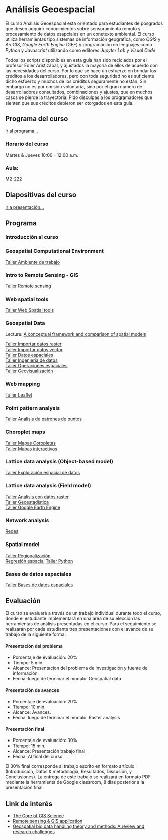 # Análisis Geoespacial

El curso Análisis Geoespacial está orientado para estudiantes de posgrados que desen adquirir conocimientos sobre sensoramiento remoto y procesamiento de datos esapciales en un conetexto ambiental. El curso utiliza herramientas tipo sistemas de información geográfica, como *QGIS* y *ArcGIS*, *Google Earth Engine* (GEE) y programación en lenguajes como *Python* y *Javascript* utilizando como editores *Jupyter Lab* y *Visual Code*. 

Todos los scripts disponibles en esta guía han sido reciclados por el profesor Edier Aristizábal, y ajustados la mayoría de ellos de acuerdo con las necesidades del curso. Por lo que se hace un esfuerzo en brindar los créditos a los desarrolladores, pero con toda seguridad no es suficiente dicho esfuerzo y muchos de los créditos seguramente no están. Sin embargo no es por omisión voluntaria, sino por el gran número de desarrolladores consultados, combinaciones y ajustes, que en muchos casos se pierde la trayectoria. Pido disculpas a los programadores que sienten que sus créditos debieron ser otorgados en esta guía.

## Programa del curso
[Ir al programa...](/Programa_AnalisisGeoespacial.pdf)

### Horario del curso
Martes & Jueves 10:00 - 12:00 a.m.

### Aula:
M2-222

## Diapositivas del curso
[Ir a presentación...](/html/AnalisisGeoespacial.html)

## Programa

### Introducción al curso

### Geospatial Computational Environment
[Taller Ambiente de trabajo](/Notebooks/ComputationalEnvironment.ipynb)  

### Intro to Remote Sensing - GIS
[Taller Remote sensing](/Guias/Guia_SIG.pdf) 

### Web spatial tools
[Taller Web Spatial tools](/Notebooks/WebMapping.ipynb) 

### Geospatial Data
Lecture: [A conceptual framework and comparison of spatial models](https://www.researchgate.net/publication/244954245_A_Conceptual_Framework_and_Comparison_of_Spatial_Data_Models)

[Taller Importar datos raster](/Notebooks/DownloadData_Raster.ipynb)  
[Taller Importar datos vector](/Notebooks/DownloadData_Vector.ipynb)  
[Taller Datos espaciales](/Notebooks/GeospatialData.ipynb)   
[Taller Ingeniería de datos](/Notebooks/DataEngineering.ipynb)  
[Taller Operaciones espaciales](/Notebooks/SpatialOperation.ipynb)  
[Taller Geovisualización](/Notebooks/Geovisualization.ipynb)  

### Web mapping
[Taller Leaflet](/Notebooks/Leaflet.ipynb)

### Point pattern analysis
[Taller Análisis de patrones de puntos](/Notebooks/PointPatternAnalysis.ipynb) 

### Choroplet maps
[Taller Mapas Coropletas](/Notebooks/Choropleth.ipynb)   
[Taller Mapas interactivos](/Notebooks/InteractiveMaps.ipynb) 


### Lattice data analysis (Object-based model)
[Taller Exploración espacial de datos](/Notebooks/ESDA.ipynb)

### Lattice data analysis (Field model)
[Taller Análisis con datos raster](/Notebooks/Raster.ipynb)   
[Taller Geoestadística](/Notebooks/Geostatistic.ipynb)   
[Taller Google Earth Engine](/Notebooks/GEE.ipynb)  

### Network analysis
[Redes](/Notebooks/Network.ipynb) 

### Spatial model
[Taller Regionalización](/Notebooks/Regionalization.ipynb)   
[Regresión espacial](/Notebooks/SpatialRegression.ipynb)
[Taller Python](/Notebooks/Clasificacion.ipynb)   

### Bases de datos espaciales
[Taller Bases de datos espaciales](/Notebooks/SGDB.ipynb) 

## Evaluación
El curso se evaluará a través de un trabajo individual durante todo el curso, donde el estudiante implementará en una área de 
su elección las herramientas de análisis presentadas en el curso. Para el seguimiento se realizarán por cada estudiante tres 
presentaciones con el avance de su trabajo de la siguiente forma:

#### Presentación del problema
* Porcentaje de evaluación: 20%
* Tiempo: 5 min.
* Alcance: Presentacion del problema de investigación y fuente de información.
* Fecha: luego de terminar el modulo. Geospatial data

#### Presentaciòn de avances
* Porcentaje de evaluación: 20%
* Tiempo: 10 min.
* Alcance: Avances.
* Fecha: luego de terminar el modulo. Raster analysis

#### Presentación final
* Porcentaje de evaluación: 30%
* Tiempo: 15 min.
* Alcance: Presentación trabajo final.
* Fecha: Al final del curso

El 30% final corresponde al trabajo escrito en formato artículo (Introducción, Datos \& metodología, Resultados, Discusión, 
y Conclusiones). La entrega de este trabajo se realizará en formato PDF mediante la herramienta de Google classroom, 8 dias posterior a la presentación final.

## Link de interés
* [The Core of GIS Science](https://ltb.itc.utwente.nl/page/498/dashboard)
* [Remote sensing & GIS application](http://ecoursesonline.iasri.res.in/course/view.php?id=53)  
* [Geospatial big data handling theory and methods: A review and research challenges](https://www.sciencedirect.com/science/article/pii/S0924271615002439?via%3Dihub)
